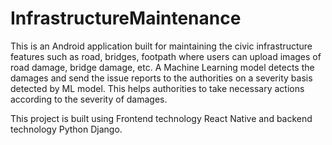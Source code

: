 # InfrastructureMaintenance
This is an Android application built for maintaining the civic infrastructure features such as road, bridges, footpath where users can upload images of road damage, bridge damage, etc. A Machine Learning model detects the damages and send the issue reports to the authorities on a severity basis detected by ML model. This helps authorities to take necessary actions according to the severity of damages. 

This project is built using Frontend technology React Native and backend technology Python Django.

